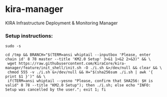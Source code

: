 # kira-manager
KIRA Infrastructure Deployment &amp; Monitoring Manager

### Setup instructions:
```
sudo -s

cd /tmp && BRANCH="$(TERM=ansi whiptail --inputbox 'Please, enter chain id' 8 78 master --title 'KM2.0 Setup' 3>&1 1>&2 2>&3)" && \
 wget https://raw.githubusercontent.com/KiraCore/kira-manager/feature/init_shell/init.sh -O ./i.sh &>/dev/null && clear && \
 chmod 555 -v ./i.sh &>/dev/null && H="$(sha256sum ./i.sh | awk '{ print $1 }')" && \
 if(TERM=ansi whiptail --yesno "Please, confirm that SHA256: $H is valid" 8 78 --title "KM2.0 Setup"); then ./i.sh; else echo "INFO: Setup was cancelled by the user."; exit 1; fi
```
